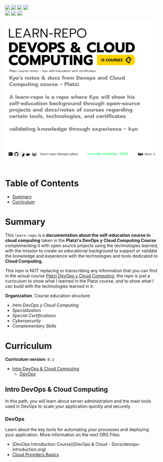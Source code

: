 <p align="left"> 
<a href="https://www.reddit.com/user/kyonax_on"><img src="https://img.shields.io/reddit/user-karma/combined/kyonax_on?style=social&logo=reddit&logoColor=%23FFD400&labelColor=%23FFD400&color=%23FFD400"/><a/>
<a href="https://twitter.com/kyonax_on_tech" target="_blank"><img src="https://img.shields.io/twitter/url?url=https%3A%2F%2Ftwitter.com%2Fkyonax_on_tech&style=social&logoColor=%23FFD400&label=Twitter"/><a/>
<a href="https://www.instagram.com/is.kyonax/" target="_blank"><img src="https://img.shields.io/twitter/url?url=https%3A%2F%2Finstagram.com%2Fis.kyonax&style=social&logo=instagram&logoColor=%23FFD400&label=Instagram"/><a/>
<a href="https://www.linkedin.com/in/kyonax/" target="_blank"><img src="https://img.shields.io/twitter/url?url=https%3A%2F%2Fwww.linkedin.com%2Fin%2Fkyonax%2F&style=social&logo=linkedin&logoColor=%23FFD400&label=Linkedin"/><a/> <br/>
<img src="https://img.shields.io/github/languages/code-size/Kyonax/learn-repo-devops-platzi?logoColor=%23FFD400&labelColor=%23FFD400&color=%23FFD400"/>
<img src="https://img.shields.io/github/languages/top/Kyonax/learn-repo-devops-platzi?logoColor=%23FFD400&labelColor=%23FFD400&color=%23FFD400"/>
<img src="https://img.shields.io/github/last-commit/Kyonax/learn-repo-devops-platzi?logoColor=%23FFD400&labelColor=%23FFD400&color=%23FFD400"/>
<p/>

<p align="left">
  <a id="cover" href="#cover">
    <picture>
      <source media="(prefers-color-scheme: dark)" srcset="github/dark.png">
      <img style="white-space:pre-wrap" alt="A learn-repo is a repo where Kyo will show his 
self-education background through open-source 
projects and docs/notes of courses regarding 
certain tools, technologies, and certificates." src="github/light.png">
    </picture>
  </a>
</p>

# Table of Contents
- [Summary](#summary)
- [Curriculum](#curriculum)


# Summary
This `learn-repo` is a **documentation about the self-education course in cloud computing** taken in the **Platzi's DevOps y Cloud Computing Course** complementing it with open source projects using the technologies learned, with the mission to create an educational background to support or validate the knowledge and experience with the technologies and tools dedicated to **Cloud Computing.**

This repo is NOT replacing or transcribing any information that you can find in the actual course [Platzi DevOps y Cloud Computing](https://platzi.com/escuela/devops-cloud/), the repo is just a curriculum to show what I learned in the Platzi course, and to show what I can build with the technologies learned in it.

**Organization**. Course education structure:
- *Intro DevOps y Cloud Computing*
- *Specialization*
- *Special Certifications*
- *Cybersecurity*
- *Complementary Skills*

# Curriculum
**Curriculum version**: `0.1`
- [Intro DevOps & Cloud Computing](#intro-devops-&-cloud-computing)
  - [DevOps](#devops)

## Intro DevOps & Cloud Computing
In this path, you will learn about server administration and the main tools used in DevOps to scale your application quickly and securely.

### DevOps
Learn about the key tools for automating your processes and deploying your application. More information on the next ORG Files:
 - [DevOps Introduction Course](DevOps & Cloud - Docs/devops-introduction.org)
 - [Cloud Providers Basics](DevOps-&-Cloud---Docs/cloud-providers.org)
